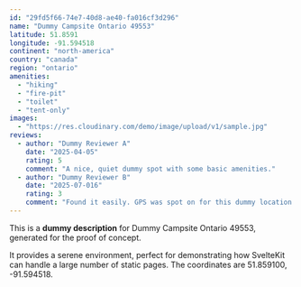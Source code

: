 ```yaml
---
id: "29fd5f66-74e7-40d8-ae40-fa016cf3d296"
name: "Dummy Campsite Ontario 49553"
latitude: 51.8591
longitude: -91.594518
continent: "north-america"
country: "canada"
region: "ontario"
amenities:
  - "hiking"
  - "fire-pit"
  - "toilet"
  - "tent-only"
images:
  - "https://res.cloudinary.com/demo/image/upload/v1/sample.jpg"
reviews:
  - author: "Dummy Reviewer A"
    date: "2025-04-05"
    rating: 5
    comment: "A nice, quiet dummy spot with some basic amenities."
  - author: "Dummy Reviewer B"
    date: "2025-07-016"
    rating: 3
    comment: "Found it easily. GPS was spot on for this dummy location."
---
```


This is a **dummy description** for Dummy Campsite Ontario 49553, generated for the proof of concept.

It provides a serene environment, perfect for demonstrating how SvelteKit can handle a large number of static pages. The coordinates are 51.859100, -91.594518.
